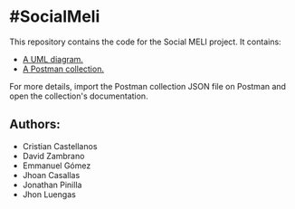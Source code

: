 # \#SocialMeli

This repository contains the code for the Social MELI project. It contains:

- [A UML diagram.](be_java_hisp_w25_g9/src/main/resources/Sprint1Grupo9.drawio.png)
- [A Postman collection.](be_java_hisp_w25_g9/src/main/resources/Social_MELI_-_Sprint_1.postman_collection.json)

For more details, import the Postman collection JSON file on Postman and open the collection's documentation.

## Authors:

- Cristian Castellanos
- David Zambrano
- Emmanuel Gómez
- Jhoan Casallas
- Jonathan Pinilla
- Jhon Luengas
